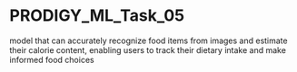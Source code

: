 # PRODIGY_ML_Task_05
model that can accurately recognize food items from images and estimate their calorie content, enabling users to track their dietary intake and make informed food choices
